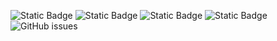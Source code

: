 ![Static Badge](https://img.shields.io/badge/blacklists-60-000000) ![Static Badge](https://img.shields.io/badge/blacklisted-2692296-cc0000) ![Static Badge](https://img.shields.io/badge/whitelisted-2245-00CC00) ![Static Badge](https://img.shields.io/badge/streaming_blacklist-28107-000000) ![GitHub issues](https://img.shields.io/github/issues/fabriziosalmi/blacklists)
